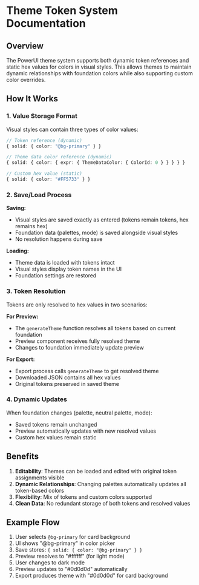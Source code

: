 # Theme Token System Documentation

## Overview

The PowerUI theme system supports both dynamic token references and static hex values for colors in visual styles. This allows themes to maintain dynamic relationships with foundation colors while also supporting custom color overrides.

## How It Works

### 1. Value Storage Format

Visual styles can contain three types of color values:

```typescript
// Token reference (dynamic)
{ solid: { color: "@bg-primary" } }

// Theme data color reference (dynamic)
{ solid: { color: { expr: { ThemeDataColor: { ColorId: 0 } } } } }

// Custom hex value (static)
{ solid: { color: "#FF5733" } }
```

### 2. Save/Load Process

**Saving:**
- Visual styles are saved exactly as entered (tokens remain tokens, hex remains hex)
- Foundation data (palettes, mode) is saved alongside visual styles
- No resolution happens during save

**Loading:**
- Theme data is loaded with tokens intact
- Visual styles display token names in the UI
- Foundation settings are restored

### 3. Token Resolution

Tokens are only resolved to hex values in two scenarios:

**For Preview:**
- The `generateTheme` function resolves all tokens based on current foundation
- Preview component receives fully resolved theme
- Changes to foundation immediately update preview

**For Export:**
- Export process calls `generateTheme` to get resolved theme
- Downloaded JSON contains all hex values
- Original tokens preserved in saved theme

### 4. Dynamic Updates

When foundation changes (palette, neutral palette, mode):
- Saved tokens remain unchanged
- Preview automatically updates with new resolved values
- Custom hex values remain static

## Benefits

1. **Editability**: Themes can be loaded and edited with original token assignments visible
2. **Dynamic Relationships**: Changing palettes automatically updates all token-based colors
3. **Flexibility**: Mix of tokens and custom colors supported
4. **Clean Data**: No redundant storage of both tokens and resolved values

## Example Flow

1. User selects `@bg-primary` for card background
2. UI shows "@bg-primary" in color picker
3. Save stores: `{ solid: { color: "@bg-primary" } }`
4. Preview resolves to "#ffffff" (for light mode)
5. User changes to dark mode
6. Preview updates to "#0d0d0d" automatically
7. Export produces theme with "#0d0d0d" for card background